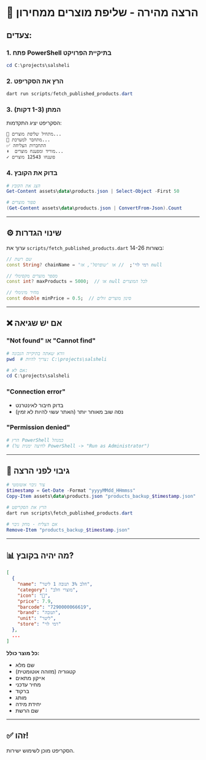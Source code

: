 # 🚀 הרצה מהירה - שליפת מוצרים ממחירון

## צעדים:

### 1. פתח PowerShell בתיקיית הפרויקט
```powershell
cd C:\projects\salsheli
```

### 2. הרץ את הסקריפט
```powershell
dart run scripts/fetch_published_products.dart
```

### 3. המתן (1-3 דקות)
הסקריפט יציג התקדמות:
```
🛒 מתחיל שליפת מוצרים...
🔐 מתחבר למערכת...
✅ התחברות הצליחה
⬇️  מוריד ומפענח מוצרים...
✓ פוענחו 12543 מוצרים
```

### 4. בדוק את הקובץ
```powershell
# הצג את הקובץ
Get-Content assets\data\products.json | Select-Object -First 50

# ספור מוצרים
(Get-Content assets\data\products.json | ConvertFrom-Json).Count
```

---

## ⚙️ שינוי הגדרות

ערוך את `scripts/fetch_published_products.dart` בשורות 14-26:

```dart
// שם רשת
const String? chainName = 'רמי לוי';  // או 'שופרסל', או null

// מספר מוצרים מקסימלי
const int? maxProducts = 5000;  // או null לכל המוצרים

// מחיר מינימלי
const double minPrice = 0.5;  // סינון מוצרים זולים
```

---

## ❌ אם יש שגיאה

### "Not found" או "Cannot find"
```powershell
# וודא שאתה בתיקייה הנכונה
pwd  # צריך להיות: C:\projects\salsheli

# אם לא:
cd C:\projects\salsheli
```

### "Connection error"
- בדוק חיבור לאינטרנט
- נסה שוב מאוחר יותר (האתר עשוי להיות לא זמין)

### "Permission denied"
```powershell
# הרץ PowerShell כמנהל
# (לחיצה ימנית על PowerShell -> "Run as Administrator")
```

---

## 💾 גיבוי לפני הרצה

```powershell
# צור גיבוי אוטומטי
$timestamp = Get-Date -Format "yyyyMMdd_HHmmss"
Copy-Item assets\data\products.json "products_backup_$timestamp.json"

# הרץ את הסקריפט
dart run scripts\fetch_published_products.dart

# אם הצליח - מחק גיבוי
Remove-Item "products_backup_$timestamp.json"
```

---

## 📊 מה יהיה בקובץ?

```json
[
  {
    "name": "חלב 3% תנובה 1 ליטר",
    "category": "מוצרי חלב",
    "icon": "🥛",
    "price": 7.9,
    "barcode": "7290000066619",
    "brand": "תנובה",
    "unit": "ליטר",
    "store": "רמי לוי"
  },
  ...
]
```

**כל מוצר כולל:**
- שם מלא
- קטגוריה (מזוהה אוטומטית)
- אייקון מתאים
- מחיר עדכני
- ברקוד
- מותג
- יחידת מידה
- שם הרשת

---

## ✅ זהו!

הסקריפט מוכן לשימוש ישירות.
